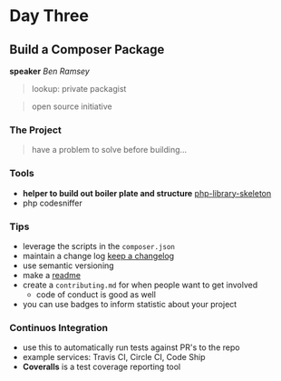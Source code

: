 # Day Three
## Build a Composer Package
**speaker** *Ben Ramsey*

> lookup: private packagist

> open source initiative 

### The Project
> have a problem to solve before building...

### Tools
- **helper to build out boiler plate and structure** [php-library-skeleton](https://github.com/ramsey/php-library-skeleton)
- php codesniffer

### Tips
- leverage the scripts in the `composer.json`
- maintain a change log [keep a changelog](https://keepachangelog.com/en/1.0.0/)
- use semantic versioning 
- make a [readme](https://www.makeareadme.com/)
- create a `contributing.md` for when people want to get involved
    - code of conduct is good as well
- you can use badges to inform statistic about your project

### Continuos Integration
- use this to automatically run tests against PR's to the repo
- example services: Travis CI, Circle CI, Code Ship
- **Coveralls** is a test coverage reporting tool

